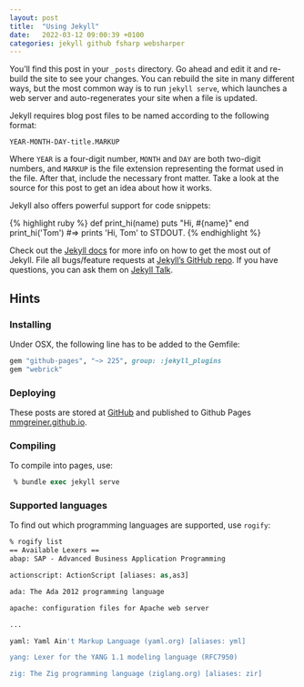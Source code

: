```yaml
---
layout: post
title:  "Using Jekyll"
date:   2022-03-12 09:00:39 +0100
categories: jekyll github fsharp websharper 
---
```

You’ll find this post in your `_posts` directory. Go ahead and edit it and re-build the site to see your changes. You can rebuild the site in many different ways, but the most common way is to run `jekyll serve`, which launches a web server and auto-regenerates your site when a file is updated.

Jekyll requires blog post files to be named according to the following format:

`YEAR-MONTH-DAY-title.MARKUP`

Where `YEAR` is a four-digit number, `MONTH` and `DAY` are both two-digit numbers, and `MARKUP` is the file extension representing the format used in the file. After that, include the necessary front matter. Take a look at the source for this post to get an idea about how it works.

Jekyll also offers powerful support for code snippets:

{% highlight ruby %}
def print_hi(name)
  puts "Hi, #{name}"
end
print_hi('Tom')
#=> prints 'Hi, Tom' to STDOUT.
{% endhighlight %}

Check out the [Jekyll docs][jekyll-docs] for more info on how to get the most out of Jekyll. File all bugs/feature requests at [Jekyll’s GitHub repo][jekyll-gh]. If you have questions, you can ask them on [Jekyll Talk][jekyll-talk].

[jekyll-docs]: https://jekyllrb.com/docs/home
[jekyll-gh]:   https://github.com/jekyll/jekyll
[jekyll-talk]: https://talk.jekyllrb.com/

## Hints

### Installing

Under OSX, the following line has to be added to the Gemfile:

~~~~ruby
gem "github-pages", "~> 225", group: :jekyll_plugins
gem "webrick"
~~~~

### Deploying

These posts are stored at [GitHub](https://github.com/mmgreiner/mmgreiner.github.io) and published to Github Pages [mmgreiner.github.io](https://mmgreiner.github.io).

###  Compiling

To compile into pages, use: 

````csh
 % bundle exec jekyll serve   
````

### Supported languages

To find out which programming languages are supported, use `rogify`:

~~~csh
% rogify list
== Available Lexers ==
abap: SAP - Advanced Business Application Programming

actionscript: ActionScript [aliases: as,as3]

ada: The Ada 2012 programming language

apache: configuration files for Apache web server

...

yaml: Yaml Ain't Markup Language (yaml.org) [aliases: yml]

yang: Lexer for the YANG 1.1 modeling language (RFC7950)

zig: The Zig programming language (ziglang.org) [aliases: zir]

~~~

[rogify]: https://simpleit.rocks/ruby/jekyll/what-are-the-supported-language-highlighters-in-jekyll/